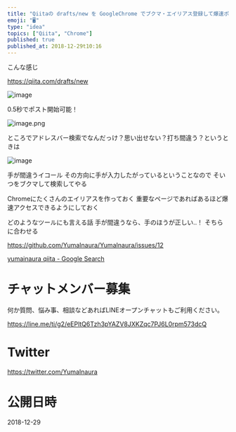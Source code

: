```yaml
---
title: "Qiitaの drafts/new を GoogleChrome でブクマ・エイリアス登録して爆速ポストできるようにする方法 @yumain"
emoji: "🖥"
type: "idea"
topics: ["Qiita", "Chrome"]
published: true
published_at: 2018-12-29t10:16
---
```


こんな感じ

https://qiita.com/drafts/new

![image](https://user-images.githubusercontent.com/13635059/50531734-77676780-0b52-11e9-8d08-d2d14262aaf8.png)

0.5秒でポスト開始可能！

![image.png](https://qiita-image-store.s3.amazonaws.com/0/89618/6c848f14-85ac-e9d7-6e1d-a161bbaa382f.png)


ところでアドレスバー検索でなんだっけ？思い出せない？打ち間違う？というときは

![image](https://user-images.githubusercontent.com/13635059/50531708-2b1c2780-0b52-11e9-9657-59560769e1f6.png)

手が間違うイコール
その方向に手が入力したがっているということなので
そいつをブクマして検索してやる

Chromeにたくさんのエイリアスを作っておく
重要なページであればあるほど爆速アクセスできるようにしておく



どのようなツールにも言える話
手が間違うなら、手のほうが正しい‥！
そちらに合わせる


https://github.com/YumaInaura/YumaInaura/issues/12

[yumainaura qiita - Google Search](https://www.google.com/search?q=yumainaura+qiita&oq=yumainaura+qiita&aqs=chrome..69i57j69i60l3j69i59l2.1970j0j7&sourceid=chrome&ie=UTF-8)








<!-- Update From Qiita API -->

# チャットメンバー募集


何か質問、悩み事、相談などあればLINEオープンチャットもご利用ください。

https://line.me/ti/g2/eEPltQ6Tzh3pYAZV8JXKZqc7PJ6L0rpm573dcQ





# Twitter


https://twitter.com/YumaInaura


<!-- Update From Qiita API -->



# 公開日時

2018-12-29
